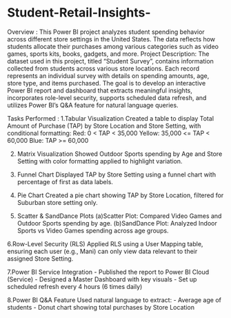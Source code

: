 # Student-Retail-Insights-  
Overview :
This Power BI project analyzes student spending behavior across different store settings in the United States. The data reflects how students allocate their purchases among various categories such as video games, sports kits, books, gadgets, and more.
Project Description:
The dataset used in this project, titled “Student Survey”, contains information collected from students across various store locations. Each record represents an individual survey with details on spending amounts, age, store type, and items purchased.
The goal is to develop an interactive Power BI report and dashboard that extracts meaningful insights, incorporates role-level security, supports scheduled data refresh, and utilizes Power BI’s Q&A feature for natural language queries.

Tasks Performed :
1.Tabular Visualization
Created a table to display Total Amount of Purchase (TAP) by Store Location and Store Setting, with conditional formatting:
Red: 0 < TAP < 35,000
Yellow: 35,000 <= TAP < 60,000
Blue: TAP >= 60,000

2. Matrix Visualization
Showed Outdoor Sports spending by Age and Store Setting with color formatting applied to highlight variation.

3. Funnel Chart
Displayed TAP by Store Setting using a funnel chart with percentage of first as data labels.

4. Pie Chart
Created a pie chart showing TAP by Store Location, filtered for Suburban store setting only.

5. Scatter & SandDance Plots
(a)Scatter Plot: Compared Video Games and Outdoor Sports spending by age.
(b)SandDance Plot: Analyzed Indoor Sports vs Video Games spending across age groups.

6.Row-Level Security (RLS) Applied RLS using a User Mapping table, ensuring each user (e.g., Mani) can only view data relevant to their assigned Store Setting.

7.Power BI Service Integration
    - Published the report to Power BI Cloud (Service)
    - Designed a Master Dashboard with key visuals
    - Set up scheduled refresh every 4 hours (6 times daily)

8.Power BI Q&A Feature
Used natural language to extract:
    - Average age of students
    - Donut chart showing total purchases by Store Location
